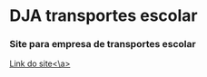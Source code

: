 <h1>DJA transportes escolar</h1>
<h3>Site para empresa de transportes escolar</h3>
<a href="https://carlajhenifermorais.github.io/DJA-transportes-escolar/">Link do site<\a>
